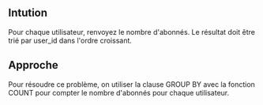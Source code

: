 ## Intution

Pour chaque utilisateur, renvoyez le nombre d'abonnés. Le résultat doit être trié par user_id dans l'ordre croissant.

## Approche

Pour résoudre ce problème, on utiliser la clause GROUP BY avec la fonction COUNT pour compter le nombre d'abonnés pour chaque utilisateur.
